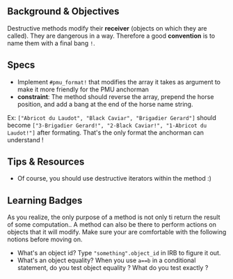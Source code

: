 ## Background & Objectives

Destructive methods modify their **receiver** (objects on which they are called).
They are dangerous in a way. Therefore a good **convention** is to name them with a final bang `!`.

## Specs

- Implement `#pmu_format!` that modifies the array it takes as argument to make it more friendly for the PMU anchorman
- **constraint**: The method should reverse the array, prepend the horse position, and add a bang at the end of the horse name string.

Ex: `["Abricot du Laudot", "Black Caviar", "Brigadier Gerard"]` should become `["3-Brigadier Gerard!", "2-Black Caviar!", "1-Abricot du Laudot!"]` after formating.
That's the only format the anchorman can understand !

## Tips & Resources

- Of course, you should use destructive iterators within the method :)

## Learning Badges

As you realize, the only purpose of a method is not only ti return the result of some computation.. A method can also be there to perform actions on objects that it will modify. Make sure your are comfortable with the following notions before moving on.

- What's an object id? Type `"something".object_id` in IRB to figure it out.
- What's an object equality? When you use `a==b` in a conditional statement, do you test object equality ? What do you test exactly ?
